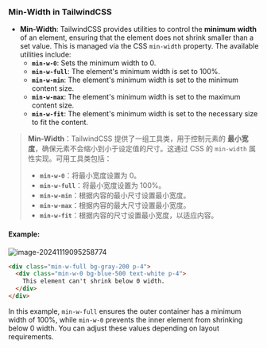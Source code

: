 ### Min-Width in TailwindCSS

- **Min-Width**: TailwindCSS provides utilities to control the **minimum width** of an element, ensuring that the element does not shrink smaller than a set value. This is managed via the CSS `min-width` property. The available utilities include:
  - **`min-w-0`**: Sets the minimum width to 0.
  - **`min-w-full`**: The element's minimum width is set to 100%.
  - **`min-w-min`**: The element's minimum width is set to the minimum content size.
  - **`min-w-max`**: The element's minimum width is set to the maximum content size.
  - **`min-w-fit`**: The element's minimum width is set to the necessary size to fit the content.

> **Min-Width**：TailwindCSS 提供了一组工具类，用于控制元素的 **最小宽度**，确保元素不会缩小到小于设定值的尺寸。这通过 CSS 的 `min-width` 属性实现。可用工具类包括：
> - **`min-w-0`**：将最小宽度设置为 0。
> - **`min-w-full`**：将最小宽度设置为 100%。
> - **`min-w-min`**：根据内容的最小尺寸设置最小宽度。
> - **`min-w-max`**：根据内容的最大尺寸设置最小宽度。
> - **`min-w-fit`**：根据内容的尺寸设置最小宽度，以适应内容。

#### Example:

![image-20241119095258774](C:\Users\10691\AppData\Roaming\Typora\typora-user-images\image-20241119095258774.png)

<audio src="..\..\mp3\这里展示了`min-w`（最小.mp3"></audio>

```html
<div class="min-w-full bg-gray-200 p-4">
  <div class="min-w-0 bg-blue-500 text-white p-4">
    This element can't shrink below 0 width.
  </div>
</div>
```

In this example, `min-w-full` ensures the outer container has a minimum width of 100%, while `min-w-0` prevents the inner element from shrinking below 0 width. You can adjust these values depending on layout requirements.